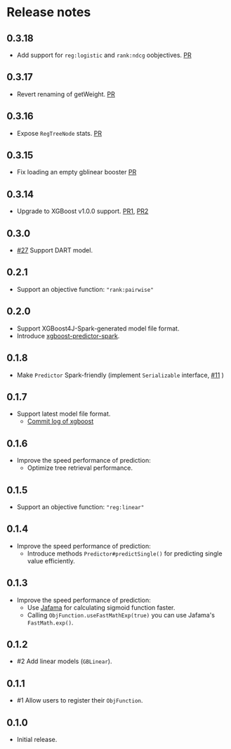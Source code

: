 # Release notes

## 0.3.18

- Add support for `reg:logistic` and `rank:ndcg` oobjectives. [PR](https://github.com/h2oai/xgboost-predictor/pull/20)

## 0.3.17

- Revert renaming of getWeight. [PR](https://github.com/h2oai/xgboost-predictor/pull/19)

## 0.3.16

- Expose `RegTreeNode` stats. [PR](https://github.com/h2oai/xgboost-predictor/pull/18)

## 0.3.15

- Fix loading an empty gblinear booster [PR](https://github.com/h2oai/xgboost-predictor/pull/16)

## 0.3.14

- Upgrade to XGBoost v1.0.0 support. [PR1](https://github.com/h2oai/xgboost-predictor/pull/14), [PR2](https://github.com/h2oai/xgboost-predictor/pull/15)

## 0.3.0

- [#27](https://github.com/komiya-atsushi/xgboost-predictor-java/pull/27) Support DART model.

## 0.2.1

- Support an objective function: `"rank:pairwise"`

## 0.2.0

- Support XGBoost4J-Spark-generated model file format.
- Introduce [xgboost-predictor-spark](https://github.com/komiya-atsushi/xgboost-predictor-java/tree/master/xgboost-predictor-spark).


## 0.1.8

- Make `Predictor` Spark-friendly (implement `Serializable` interface, [#11](https://github.com/komiya-atsushi/xgboost-predictor-java/issues/11) )

## 0.1.7

- Support latest model file format.
    - [Commit log of xgboost](https://github.com/dmlc/xgboost/commit/0d95e863c981548b5a7ca363310fc359a9165d85#diff-53a3a623be5ce5a351a89012c7b03a31R193)

## 0.1.6

- Improve the speed performance of prediction:
    - Optimize tree retrieval performance.

## 0.1.5

- Support an objective function: `"reg:linear"`

## 0.1.4

- Improve the speed performance of prediction:
    - Introduce methods `Predictor#predictSingle()` for predicting single value efficiently.

## 0.1.3

- Improve the speed performance of prediction:
    - Use [Jafama](https://github.com/jeffhain/jafama/) for calculating sigmoid function faster.
    - Calling `ObjFunction.useFastMathExp(true)` you can use Jafama's `FastMath.exp()`. 

## 0.1.2

- #2 Add linear models (`GBLinear`).

## 0.1.1

- #1 Allow users to register their `ObjFunction`.

## 0.1.0

- Initial release.
